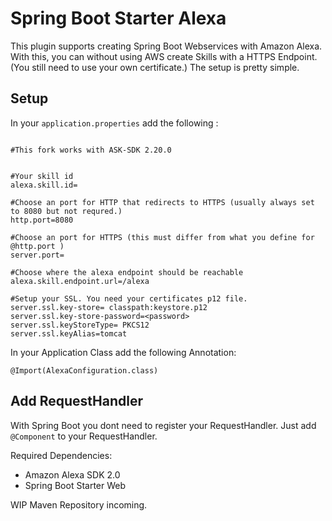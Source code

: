 <h1>Spring Boot Starter Alexa</h1>

 

This plugin supports creating Spring Boot Webservices with Amazon Alexa. With this, you can without using
AWS create Skills with a HTTPS Endpoint. (You still need to use your own certificate.)
The setup is pretty simple.

<h2>Setup</h2>

In your `application.properties` add the following :

```

#This fork works with ASK-SDK 2.20.0


#Your skill id
alexa.skill.id=

#Choose an port for HTTP that redirects to HTTPS (usually always set to 8080 but not requred.)
http.port=8080

#Choose an port for HTTPS (this must differ from what you define for @http.port )
server.port=

#Choose where the alexa endpoint should be reachable
alexa.skill.endpoint.url=/alexa

#Setup your SSL. You need your certificates p12 file.
server.ssl.key-store= classpath:keystore.p12
server.ssl.key-store-password=<password>
server.ssl.keyStoreType= PKCS12
server.ssl.keyAlias=tomcat

```

In your Application Class add the following Annotation:

```
@Import(AlexaConfiguration.class)
```

<h2>Add RequestHandler</h2>

With Spring Boot you dont need to register your RequestHandler. Just add `@Component` 
to your RequestHandler.


Required Dependencies:

- Amazon Alexa SDK 2.0
- Spring Boot Starter Web


WIP Maven Repository incoming.





